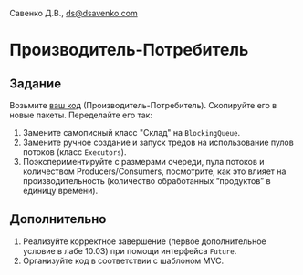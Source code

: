 Савенко Д.В., <ds@dsavenko.com>

# Производитель-Потребитель

## Задание

Возьмите [ваш код](../Threads) (Производитель-Потребитель). Скопируйте его в новые пакеты. Переделайте его так:
1. Замените самописный класс "Склад" на `BlockingQueue`.
2. Замените ручное создание и запуск тредов на использование пулов потоков (класс `Executors`).
3. Поэкспериментируйте с размерами очереди, пула потоков и количеством Producers/Consumers, посмотрите, как это влияет на производительность (количество обработанных “продуктов” в единицу времени).

## Дополнительно

1) Реализуйте корректное завершение (первое дополнительное условие в лабе 10.03) при помощи интерфейса `Future`.
2) Организуйте код в соответствии с шаблоном MVC.
